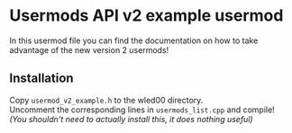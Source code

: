 # Usermods API v2 example usermod

In this usermod file you can find the documentation on how to take advantage of the new version 2 usermods!

## Installation

Copy `usermod_v2_example.h` to the wled00 directory.  
Uncomment the corresponding lines in `usermods_list.cpp` and compile!  
_(You shouldn't need to actually install this, it does nothing useful)_
